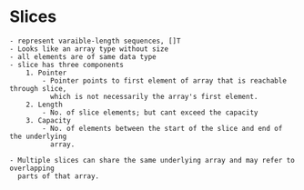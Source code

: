 Slices
======
    - represent varaible-length sequences, []T
    - Looks like an array type without size
    - all elements are of same data type
    - slice has three components
        1. Pointer
            - Pointer points to first element of array that is reachable through slice,
              which is not necessarily the array's first element.
        2. Length
            - No. of slice elements; but cant exceed the capacity
        3. Capacity
            - No. of elements between the start of the slice and end of the underlying
              array.
              
    - Multiple slices can share the same underlying array and may refer to overlapping
      parts of that array.
      